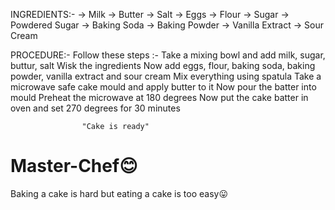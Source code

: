 INGREDIENTS:-
→ Milk
→ Butter
→ Salt
→ Eggs
→ Flour
→ Sugar
→ Powdered Sugar
→ Baking Soda
→ Baking Powder
→ Vanilla Extract
→ Sour Cream

PROCEDURE:-
Follow these steps :-
Take a mixing bowl and add milk, sugar, buttur, salt
Wisk the ingredients
Now add eggs, flour, baking soda, baking powder, vanilla extract and sour cream
Mix everything using spatula 
Take a microwave safe cake mould and apply butter to it
Now pour the batter into mould
Preheat the microwave at 180 degrees
Now put the cake batter in oven and set 270 degrees for 30 minutes
                    
                    "Cake is ready"
                    
# Master-Chef😊
Baking a cake is hard but eating a cake is too easy😛

